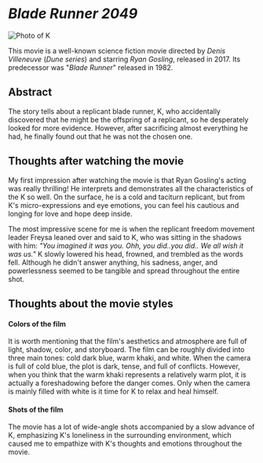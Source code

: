 # **_Blade Runner 2049_**
![Photo of K]()

This movie is a well-known science fiction movie directed by _Denis Villeneuve_ (*Dune series*) and starring _Ryan Gosling_, released in 2017. Its predecessor was "_Blade Runner_" released in 1982.

## Abstract

The story tells about a replicant blade runner, K, who accidentally discovered that he might be the offspring of a replicant, so he desperately looked for more evidence. However, after sacrificing almost everything he had, he finally found out that he was not the chosen one.

## Thoughts after watching the movie

My first impression after watching the movie is that Ryan Gosling's acting was really thrilling! He interprets and demonstrates all the characteristics of the K so well. On the surface, he is a cold and taciturn replicant, but from K's micro-expressions and eye emotions, you can feel his cautious and longing for love and hope deep inside.

The most impressive scene for me is when the replicant freedom movement leader Freysa leaned over and said to K, who was sitting in the shadows with him:
_"You imagined it was you._
_Ohh, you did..you did.._
_We all wish it was us."_
K slowly lowered his head, frowned, and trembled as the words fell. Although he didn't answer anything, his sadness, anger, and powerlessness seemed to be tangible and spread throughout the entire shot.

## Thoughts about the movie styles
#### Colors of the film

It is worth mentioning that the film's aesthetics and atmosphere are full of light, shadow, color, and storyboard. The film can be roughly divided into three main tones: cold dark blue, warm khaki, and white. When the camera is full of cold blue, the plot is dark, tense, and full of conflicts. However, when you think that the warm khaki represents a relatively warm plot, it is actually a foreshadowing before the danger comes. Only when the camera is mainly filled with white is it time for K to relax and heal himself.

#### Shots of the film

The movie has a lot of wide-angle shots accompanied by a slow advance of K, emphasizing K's loneliness in the surrounding environment, which caused me to empathize with K's thoughts and emotions throughout the movie.